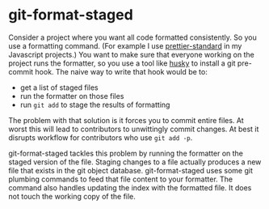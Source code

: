 # git-format-staged

Consider a project where you want all code formatted consistently. So you use
a formatting command. (For example I use [prettier-standard][] in my
Javascript projects.) You want to make sure that everyone working on the
project runs the formatter, so you use a tool like [husky][] to install a git
pre-commit hook. The naive way to write that hook would be to:

- get a list of staged files
- run the formatter on those files
- run `git add` to stage the results of formatting

The problem with that solution is it forces you to commit entire files. At
worst this will lead to contributors to unwittingly commit changes. At best it
disrupts workflow for contributors who use `git add -p`.

git-format-staged tackles this problem by running the formatter on the staged
version of the file. Staging changes to a file actually produces a new file
that exists in the git object database. git-format-staged uses some git
plumbing commands to feed that file content to your formatter. The command also
handles updating the index with the formatted file. It does not touch the
working copy of the file.

[prettier-standard]: https://www.npmjs.com/package/prettier-standard
[husky]: https://www.npmjs.com/package/husky
